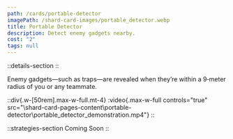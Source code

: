 ```yaml
---
path: /cards/portable-detector
imagePath: /shard-card-images/portable_detector.webp
title: Portable Detector
description: Detect enemy gadgets nearby.
cost: "2"
tags: null
---
```


::details-section
::

Enemy gadgets—such as traps—are revealed when they’re within a 9‑meter radius of you or any teammate.

::div{.w-[50rem].max-w-full.mt-4}
:video{.max-w-full controls="true" src="\shard-card-pages-content\portable-detector\portable_detector_demonstration.mp4"}
::

::strategies-section
Coming Soon
::
